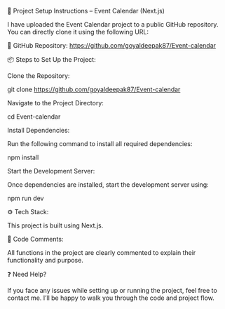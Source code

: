 📁 Project Setup Instructions – Event Calendar (Next.js)

I have uploaded the Event Calendar project to a public GitHub repository. You can directly clone it using the following URL:

🔗 GitHub Repository: https://github.com/goyaldeepak87/Event-calendar

📦 Steps to Set Up the Project:

Clone the Repository:

git clone https://github.com/goyaldeepak87/Event-calendar


Navigate to the Project Directory:

cd Event-calendar


Install Dependencies:

Run the following command to install all required dependencies:

npm install


Start the Development Server:

Once dependencies are installed, start the development server using:

npm run dev

⚙️ Tech Stack:

This project is built using Next.js.

💬 Code Comments:

All functions in the project are clearly commented to explain their functionality and purpose.

❓ Need Help?

If you face any issues while setting up or running the project, feel free to contact me. I’ll be happy to walk you through the code and project flow.
